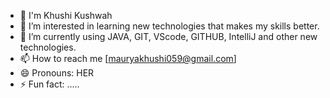 - 👋 I'm Khushi Kushwah
- 👀 I’m interested in learning new technologies that makes my skills better.
- 🌱 I’m currently using JAVA, GIT, VScode, GITHUB, IntelliJ and other new technologies. 
- 📫 How to reach me [mauryakhushi059@gmail.com]
- 😄 Pronouns: HER
- ⚡ Fun fact: .....
